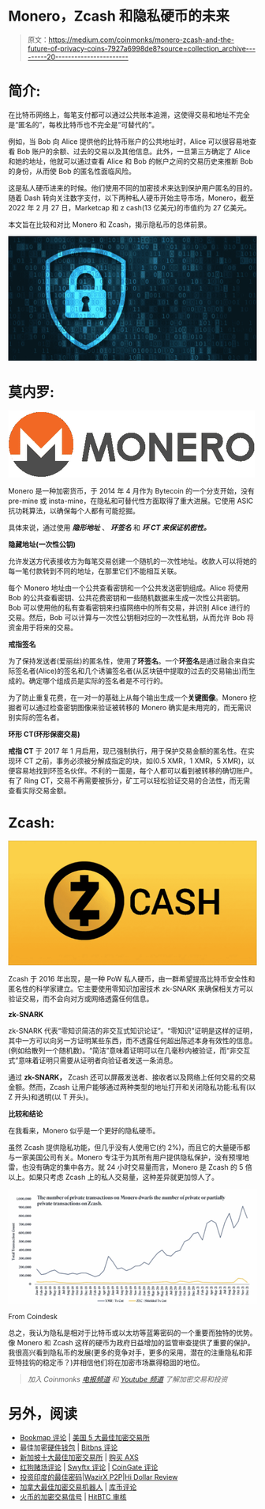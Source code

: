 # Monero，Zcash 和隐私硬币的未来

> 原文：<https://medium.com/coinmonks/monero-zcash-and-the-future-of-privacy-coins-7927a6998de8?source=collection_archive---------20----------------------->

# **简介:**

在比特币网络上，每笔支付都可以通过公共账本追溯，这使得交易和地址不完全是“匿名的”，每枚比特币也不完全是“可替代的”。

例如，当 Bob 向 Alice 提供他的比特币账户的公共地址时，Alice 可以很容易地查看 Bob 账户的余额、过去的交易以及其他信息。此外，一旦第三方确定了 Alice 和她的地址，他就可以通过查看 Alice 和 Bob 的帐户之间的交易历史来推断 Bob 的身份，从而使 Bob 的匿名性面临风险。

这是私人硬币进来的时候。他们使用不同的加密技术来达到保护用户匿名的目的。随着 Dash 转向关注数字支付，以下两种私人硬币开始主导市场，Monero，截至 2022 年 2 月 27 日，Marketcap 和 z cash(13 亿美元)的市值约为 27 亿美元。

本文旨在比较和对比 Monero 和 Zcash，揭示隐私币的总体前景。

![](img/6bc2beefd5600414a313451b950fd879.png)

# **莫内罗:**

![](img/de2f4f149c9d39a4421cf8eb14861855.png)

Monero 是一种加密货币，于 2014 年 4 月作为 Bytecoin 的一个分支开始，没有 pre-mine 或 insta-mine，在隐私和可替代性方面取得了重大进展。它使用 ASIC 抗功耗算法，以确保每个人都有可能挖掘。

具体来说，通过使用 ***隐形地址*** 、 ***环签名*** 和 ***环 CT 来保证机密性。***

**隐藏地址(一次性公钥)**

允许发送方代表接收方为每笔交易创建一个随机的一次性地址。收款人可以将她的每一笔付款转到不同的地址，在那里它们不能相互关联。

每个 Monero 地址由一个公共查看密钥和一个公共发送密钥组成。Alice 将使用 Bob 的公共查看密钥、公共花费密钥和一些随机数据来生成一次性公共密钥。Bob 可以使用他的私有查看密钥来扫描网络中的所有交易，并识别 Alice 进行的交易。然后，Bob 可以计算与一次性公钥相对应的一次性私钥，从而允许 Bob 将资金用于将来的交易。

**戒指签名**

为了保持发送者(爱丽丝)的匿名性，使用了**环签名**。一个**环签名**是通过融合来自实际签名者(Alice)的签名和几个诱骗签名者(从区块链中提取的过去的交易输出)而生成的。确定哪个组成员是实际的签名者是不可行的。

为了防止重复花费，在一对一的基础上从每个输出生成一个**关键图像**。Monero 挖掘者可以通过检查密钥图像来验证被转移的 Monero 确实是未用完的，而无需识别实际的签名者。

**环形 CT(环形保密交易)**

**戒指 CT** 于 2017 年 1 月启用，现已强制执行，用于保护交易金额的匿名性。在实现环 CT 之前，事务必须被分解成指定的块，如(0.5 XMR，1 XMR，5 XMR)，以便容易地找到环签名伙伴。不利的一面是，每个人都可以看到被转移的确切账户。有了 Ring CT，交易不再需要被拆分，矿工可以轻松验证交易的合法性，而无需查看实际交易金额。

# Zcash:

![](img/2254222d0aad5cb9df1e9f635efe3df2.png)

Zcash 于 2016 年出现，是一种 PoW 私人硬币，由一群希望提高比特币安全性和匿名性的科学家建立。它主要使用零知识加密技术 zk-SNARK 来确保相关方可以验证交易，而不会向对方或网络透露任何信息。

**zk-SNARK**

zk-SNARK 代表“零知识简洁的非交互式知识论证”。“零知识”证明是这样的证明，其中一方可以向另一方证明某些东西，而不透露任何超出陈述本身有效性的信息。(例如给散列一个随机数)。“简洁”意味着证明可以在几毫秒内被验证，而“非交互式”意味着证明只需要从证明者向验证者发送一条消息。

通过 **zk-SNARK，** Zcash 还可以屏蔽发送者、接收者以及网络上任何交易的交易金额。然而，Zcash 让用户能够通过两种类型的地址打开和关闭隐私功能:私有(以 Z 开头)和透明(以 T 开头)。

**比较和结论**

在我看来，Monero 似乎是一个更好的隐私硬币。

虽然 Zcash 提供隐私功能，但几乎没有人使用它(约 2%)，而且它的大量硬币都与一家美国公司有关。Monero 专注于为其所有用户提供隐私保护，没有预埋地雷，也没有确定的集中各方。就 24 小时交易量而言，Monero 是 Zcash 的 5 倍以上。如果只考虑 Zcash 上的私人交易量，这种差异就更加惊人了。

![](img/96ceaaae02d4360f2b6f2999c9ad35ca.png)

From Coindesk

总之，我认为隐私是相对于比特币或以太坊等蓝筹密码的一个重要而独特的优势。像 Monero 和 Zcash 这样的硬币为政府日益增加的监管审查提供了重要的保护。我很高兴看到隐私币的发展(更多的竞争对手，更多的采用，潜在的注重隐私和菲亚特挂钩的稳定币？)并相信他们将在加密市场赢得稳固的地位。

> *加入 Coinmonks* [*电报频道*](https://t.me/coincodecap) *和* [*Youtube 频道*](https://www.youtube.com/c/coinmonks/videos) *了解加密交易和投资*

# 另外，阅读

*   [Bookmap 评论](https://coincodecap.com/bookmap-review-2021-best-trading-software) | [美国 5 大最佳加密交易所](https://coincodecap.com/crypto-exchange-usa)
*   最佳加密[硬件钱包](/coinmonks/hardware-wallets-dfa1211730c6) | [Bitbns 评论](/coinmonks/bitbns-review-38256a07e161)
*   [新加坡十大最佳加密交易所](https://coincodecap.com/crypto-exchange-in-singapore) | [购买 AXS](https://coincodecap.com/buy-axs-token)
*   [红狗赌场评论](https://coincodecap.com/red-dog-casino-review) | [Swyftx 评论](https://coincodecap.com/swyftx-review) | [CoinGate 评论](https://coincodecap.com/coingate-review)
*   [投资印度的最佳密码](https://coincodecap.com/best-crypto-to-invest-in-india-in-2021)|[WazirX P2P](https://coincodecap.com/wazirx-p2p)|[Hi Dollar Review](https://coincodecap.com/hi-dollar-review)
*   [加拿大最佳加密交易机器人](https://coincodecap.com/5-best-crypto-trading-bots-in-canada) | [库币评论](https://coincodecap.com/kucoin-review)
*   [火币的加密交易信号](https://coincodecap.com/huobi-crypto-trading-signals) | [HitBTC 审核](/coinmonks/hitbtc-review-c5143c5d53c2)